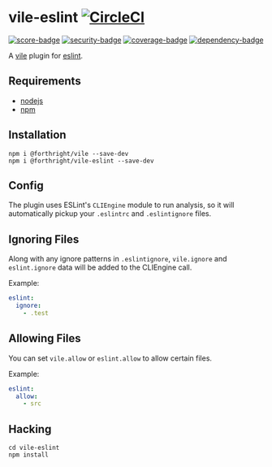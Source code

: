 # vile-eslint [![CircleCI](https://circleci.com/gh/forthright/vile-eslint.svg?style=shield&circle-token=30983c1276bcd5af3c68e487994c5a149393ede5)](https://circleci.com/gh/forthright/vile-eslint)

[![score-badge](https://vile.io/api/v0/projects/vile-eslint/badges/score?token=USryyHar5xQs7cBjNUdZ)](https://vile.io/~brentlintner/vile-eslint) [![security-badge](https://vile.io/api/v0/projects/vile-eslint/badges/security?token=USryyHar5xQs7cBjNUdZ)](https://vile.io/~brentlintner/vile-eslint) [![coverage-badge](https://vile.io/api/v0/projects/vile-eslint/badges/coverage?token=USryyHar5xQs7cBjNUdZ)](https://vile.io/~brentlintner/vile-eslint) [![dependency-badge](https://vile.io/api/v0/projects/vile-eslint/badges/dependency?token=USryyHar5xQs7cBjNUdZ)](https://vile.io/~brentlintner/vile-eslint)

A [vile](http://vile.io) plugin for [eslint](http://eslint.org).

## Requirements

- [nodejs](http://nodejs.org)
- [npm](http://npmjs.org)

## Installation

    npm i @forthright/vile --save-dev
    npm i @forthright/vile-eslint --save-dev

## Config

The plugin uses ESLint's `CLIEngine` module to run analysis, so it will
automatically pickup your `.eslintrc` and `.eslintignore` files.

## Ignoring Files

Along with any ignore patterns in `.eslintignore`, `vile.ignore`
and `eslint.ignore` data will be added to the CLIEngine call.

Example:

```yaml
eslint:
  ignore:
    - .test
```

## Allowing Files

You can set `vile.allow` or `eslint.allow` to allow certain files.

Example:

```yaml
eslint:
  allow:
    - src
```

## Hacking

    cd vile-eslint
    npm install
